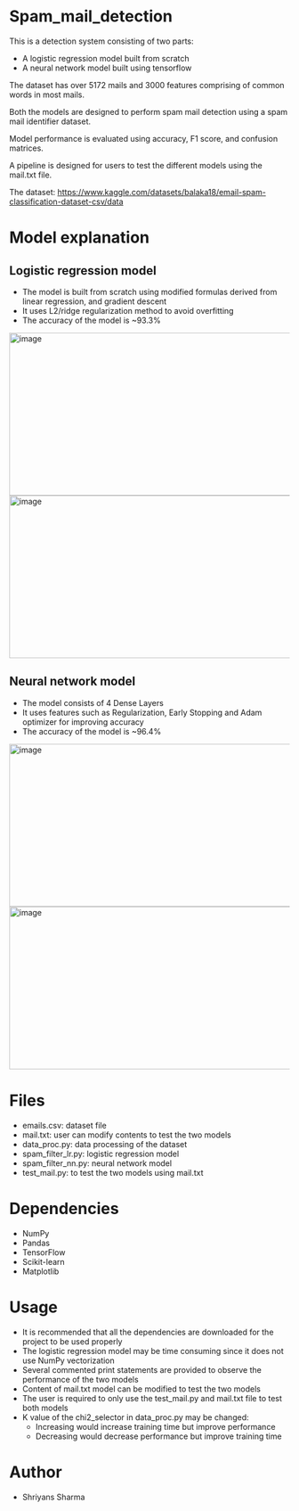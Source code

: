 # Spam_mail_detection

This is a detection system consisting of two parts: 
  - A logistic regression model built from scratch
  - A neural network model built using tensorflow

The dataset has over 5172 mails and 3000 features comprising of common words in most mails.

Both the models are designed to perform spam mail detection using a spam mail identifier dataset.

Model performance is evaluated using accuracy, F1 score, and confusion matrices.

A pipeline is designed for users to test the different models using the mail.txt file.

The dataset: https://www.kaggle.com/datasets/balaka18/email-spam-classification-dataset-csv/data


# Model explanation

## Logistic regression model

  - The model is built from scratch using modified formulas derived from linear regression, and gradient descent
  - It uses L2/ridge regularization method to avoid overfitting
  - The accuracy of the model is ~93.3%

  <img width="550" height="292" alt="image" src="https://github.com/user-attachments/assets/ef91e68f-b7df-4a76-94ab-1ceaa25701d5" />


  <img width="550" height="292" alt="image" src="https://github.com/user-attachments/assets/dbcb7aef-e16e-431c-a907-89b386fa75ef" />


## Neural network model
  - The model consists of 4 Dense Layers
  - It uses features such as Regularization, Early Stopping and Adam optimizer for improving accuracy
  - The accuracy of the model is ~96.4%

  <img width="550" height="292" alt="image" src="https://github.com/user-attachments/assets/ca0b4c28-3c08-45b6-9b2b-7f4648e03d72" />
  

  <img width="550" height="292" alt="image" src="https://github.com/user-attachments/assets/1c646355-1e6e-4de9-9805-974636e5de04" />


# Files
  - emails.csv: dataset file
  - mail.txt: user can modify contents to test the two models
  - data_proc.py: data processing of the dataset
  - spam_filter_lr.py: logistic regression model
  - spam_filter_nn.py: neural network model
  - test_mail.py: to test the two models using mail.txt

# Dependencies
  - NumPy
  - Pandas
  - TensorFlow
  - Scikit-learn
  - Matplotlib


# Usage

  - It is recommended that all the dependencies are downloaded for the project to be used properly
  - The logistic regression model may be time consuming since it does not use NumPy vectorization
  - Several commented print statements are provided to observe the performance of the two models
  - Content of mail.txt model can be modified to test the two models
  - The user is required to only use the test_mail.py and mail.txt file to test both models
  - K value of the chi2_selector in data_proc.py may be changed:
    - Increasing would increase training time but improve performance
    - Decreasing would decrease performance but improve training time

# Author

  - Shriyans Sharma
